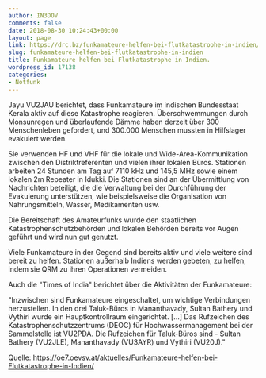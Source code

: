 ```yaml
---
author: IN3DOV
comments: false
date: 2018-08-30 10:24:43+00:00
layout: page
link: https://drc.bz/funkamateure-helfen-bei-flutkatastrophe-in-indien/
slug: funkamateure-helfen-bei-flutkatastrophe-in-indien
title: Funkamateure helfen bei Flutkatastrophe in Indien.
wordpress_id: 17138
categories:
- Notfunk
---
```


Jayu VU2JAU berichtet, dass Funkamateure im indischen Bundesstaat Kerala aktiv auf diese Katastrophe reagieren. Überschwemmungen durch Monsunregen und überlaufende Dämme haben derzeit über 300 Menschenleben gefordert, und 300.000 Menschen mussten in Hilfslager evakuiert werden.




Sie verwenden HF und VHF für die lokale und Wide-Area-Kommunikation zwischen den Distriktreferenten und vielen ihrer lokalen Büros. Stationen arbeiten 24 Stunden am Tag auf 7110 kHz und 145,5 MHz sowie einem lokalen 2m Repeater in Idukki. Die Stationen sind an der Übermittlung von Nachrichten beteiligt, die die Verwaltung bei der Durchführung der Evakuierung unterstützen, wie beispielsweise die Organisation von Nahrungsmitteln, Wasser, Medikamenten usw.




Die Bereitschaft des Amateurfunks wurde den staatlichen Katastrophenschutzbehörden und lokalen Behörden bereits vor Augen geführt und wird nun gut genutzt.




Viele Funkamateure in der Gegend sind bereits aktiv und viele weitere sind bereit zu helfen. Stationen außerhalb Indiens werden gebeten, zu helfen, indem sie QRM zu ihren Operationen vermeiden.




Auch die "Times of India" berichtet über die Aktivitäten der Funkamateure:




"Inzwischen sind Funkamateure eingeschaltet, um wichtige Verbindungen herzustellen. In den drei Taluk-Büros in Mananthavady, Sultan Bathery und Vythiri wurde ein Hauptkontrollraum eingerichtet. [...] Das Rufzeichen des Katastrophenschutzzentrums (DEOC) für Hochwassermanagement bei der Sammelstelle ist VU2PDA. Die Rufzeichen für Taluk-Büros sind - Sultan Bathery (VU2JLE), Mananthavady (VU3AYR) und Vythiri (VU20J)."




Quelle: https://oe7.oevsv.at/aktuelles/Funkamateure-helfen-bei-Flutkatastrophe-in-Indien/
